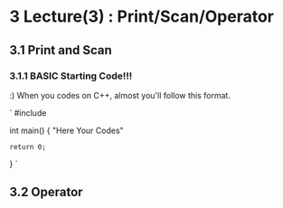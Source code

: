 # 3 Lecture(3) : Print/Scan/Operator

## 3.1 Print and Scan
### 3.1.1 BASIC Starting Code!!!
:) When you codes on C++, almost you'll follow this format.  

`
#include <iostream>

int main()
{
    "Here Your Codes"

    return 0;
}
`



## 3.2 Operator
